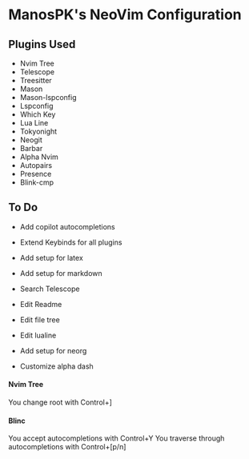 # ManosPK's NeoVim Configuration

## Plugins Used
- Nvim Tree
- Telescope
- Treesitter
- Mason
- Mason-lspconfig
- Lspconfig
- Which Key
- Lua Line
- Tokyonight
- Neogit
- Barbar
- Alpha Nvim
- Autopairs
- Presence
- Blink-cmp

## To Do
- Add copilot autocompletions
- Extend Keybinds for all plugins
- Add setup for latex
- Add setup for markdown

- Search Telescope
- Edit Readme
- Edit file tree
- Edit lualine
- Add setup for neorg
- Customize alpha dash

#### Nvim Tree
You change root with Control+]

#### Blinc
You accept autocompletions with Control+Y
You traverse through autocompletions with Control+[p/n]
